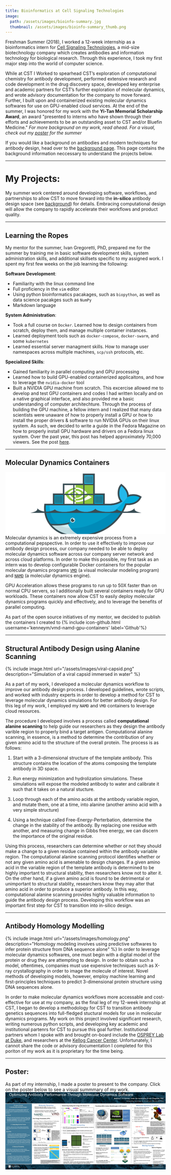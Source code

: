 ```yaml
---
title: Bioinformatics at Cell Signaling Technologies
image: 
  path: /assets/images/bioinfo-summary.jpg
  thumbnail: /assets/images/bioinfo-summary_thumb.png
---
```

Freshman Summer (2018), I worked a 12-week internship as a bioinformatics intern for [Cell Signaling Technologies](https://www.cellsignal.com), a mid-size biotechnology company which creates antibodies and information technology for biological research. Through this experience, I took my first major step into the world of computer science.

While at CST I Worked to spearhead CST’s exploration of computational chemistry for antibody development, performed extensive research and code development in the drug discovery space, developed key enterprise and academic partners for CST’s further exploration of molecular dynamics, and wrote advisory documentation for the company to move forward. Further, I built upon and containerized existing molecular dynamics softwares for use on GPU-enabled cloud services. At the end of the summer, I was honored for my work with the **Yi-Tan Memorial Scholarship Award**, an award "presented to interns who have shown through their efforts and achievements to be an outstanding asset to CST and/or Bluefin Medicine." *For more background on my work, read ahead. For a visual, check out my [poster](/assets/pdfs/bioinfo-poster.pdf) for the summer*

If you would like a background on antibodies and modern techniques for antibody design, head over to the [background page](/antibody-background). This page contains the background information neccessary to understand the projects below.

---

# My Projects:
My summer work centered around developing software, workflows, and partnerships to allow CST to move forward into the **in-silico** antibody design space (see [background](/antibody-background)) for details. Embracing computational design will allow the company to rapidly accelerate their workflows and product quality.

---

## Learning the Ropes
My mentor for the summer, Ivan Gregoretti, PhD, prepared me for the summer by training me in basic software development skills, system administration skills, and additional skillsets specific to my assigned work. I spent my first few weeks on the job learning the following:

**Software Development**:
- Familiarity with the linux command line
- Full proficiency in the `vim` editor
- Using python bioinformatics pacakages, such as `biopython`, as well as data science pacakges such as `NumPy`
- Markdown language

**System Administration**:
- Took a full course on `Docker`. Learned how to design containers from scratch, deploy them, and manage multiple container instances.
- Learned deployment tools such as `docker-compose`, `docker-swarm`, and some `kubernetes`
- Learned essential server managment skills. How to manage user namespaces across multiple machines, `scp/ssh` protocols, etc.

**Specialized Skills**:
- Gained familiarity in parallel computing and GPU processing
- Learned how to build GPU-enabled containerized applicaitons, and how to leverage the `nvidia-docker` tool
- Built a NVIDIA GPU machine from scratch. This excercise allowed me to develop and test GPU containers and codes I had written locally and on a native graphical interface, and also provided me a basic understanding of computer architechture. Through the process of building the GPU machine, a fellow intern and I realized that many data scientists were unaware of how to properly install a GPU or how to install the proper drivers & software to run NVIDIA GPUs on their linux system. As such, we decided to write a guide in the Fedora Magazine on how to properly install GPU hardware and drivers on a Fedora linux system. Over the past year, this post has helped approximately 70,000 viewers. See the post [here](https://fedoramagazine.org/install-nvidia-gpu/).

---

## Molecular Dynamics Containers
![nvidia-docker-logo](/assets/images/nvidia-docker-banner.png)
Molecular dynamics is an extremely expensive process from a computational pepspective. In order to use it effectively to improve our antibody design process, our company needed to be able to deploy molecular dynamics software across our company server network and across cloud platforms. In order to make this possible, my first task as an intern was to develop configurable Docker containers for the popular molecular dynamics programs [`VMD`](https://www.ks.uiuc.edu/Research/vmd/) (a visual molecular modeling program) and [`NAMD`](https://www.ks.uiuc.edu/Research/namd/) (a molecular dynamics engine).

GPU Acceleration allows these programs to run up to 50X faster than on normal CPU servers, so I additionally built several containers ready for GPU workloads. These containers now allow CST to easily deploy molecular dynamics programs quickly and effectively, and to leverage the benefits of parallel computing.

As part of the open source initiatives of my mentor, we decided to publish the containers I created to {% include icon-github.html username='kenneym/vmd-namd-gpu-containers' label='Github'%}

---

## Structural Antibody Design using Alanine Scanning
{% include image.html url="/assets/images/viral-capsid.png" description="Simulation of a viral capsid immersed in water" %}

As a part of my work, I developed a molecular dynamics workflow to improve our antibody design process. I developed guidelines, wrote scripts, and worked with industry experts in order to develop a method for CST to leverage molecular dynamics simulations for better antibody design. For this leg of my work, I employed my `NAMD` and `VMD` containers to leverage cloud resources.

The procedure I developed involves a process called **computational alanine scanning** to help guide our researchers as they design the antibody varible region to properly bind a target antigen. Computational alanine scanning, in essence, is a method to determine the contribution of any given amino acid to the structure of the overall protein. The process is as follows:

1. Start with a 3-dimensional structure of the template antibody. This structure contains the location of the atoms composing the template antibody in 3D space.

2. Run energy minimization and hydrolization simulations. These simulations will expose the modeled antibody to water and calibrate it such that it takes on a natural stucture.

3. Loop through each of the amino acids at the antibody variable region, and mutate them, one at a time, into alanine (another amino acid with a very simple structure)

4. Using a technique called Free-Energy-Perterbation, determine the change in the stability of the antibody. By replacing one residue with another, and measuring change in Gibbs free energy, we can discern the importance of the original residue.

Using this process, researchers can determine whether or not they should make a change to a given residue contained within the antibody variable region. The computational alanine scanning protocol identifies whether or not any given amino acid is amenable to design changes. If a given amino acid in the variable region of the template antibody is determined to be highly important to structural stablity, then researchers know not to alter it. On the other hand, if a given amino acid is found to be detrimental or unimportant to structural stablity, researchers know they may alter that amino acid in order to produce a superior antibody. In this way, computational alanine scanning provides highly valuable information to guide the antibody design process. Developing this workflow was an important first step for CST to transition into in-silico design.

---

## Antibody Homology Modelling
{% include image.html url="/assets/images/homology.png" description="Homology modeling involves using predictive softwares to infer protein structure from DNA sequence alone" %}
In order to leverage molecular dynamics softwares, one must begin with a digital model of the protein or drug they are attempting to design. In order to obtain such a model, oftentimes, companies must use expensive techniques such as X-ray crystallography in order to image the molecule of interest. Novel methods of developing models, however, employ machine learning and first-principles techniques to predict 3-dimensional protein structure using DNA sequences alone.

In order to make molecular dynamics workflows more accessable and cost-effective for use at my company, as the final leg of my 12-week internship at CST, I began to develop a methodology for CST to transition antibody genetics sequences into full-fledged stuctural models for use in molecular dynamics programs. My work on this project involved significant research, writing numerous python scripts, and developing key academic and institutional partenrs for CST to pursue this goal further. Institutional partners whom I spoke with and brought on-board include the [OSPREY Lab at Duke](https://www2.cs.duke.edu/donaldlab/osprey.php), and researchers at the [Kellog Cancer Center](https://www.northshore.org/kellogg-cancer-center/). Unfortunately, I cannot share the code or advisory documentation I completed for this poriton of my work as it is proprietary for the time being.

---

## Poster:
As part of my internship, I made a poster to present to the company. Click on the poster below to see a visual summmary of my work.
</br>
[![poster](/assets/pdfs/bioinfo-poster.jpg)](/assets/pdfs/bioinfo-poster.pdf)
